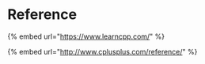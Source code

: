# Reference

{% embed url="https://www.learncpp.com/" %}

{% embed url="http://www.cplusplus.com/reference/" %}

